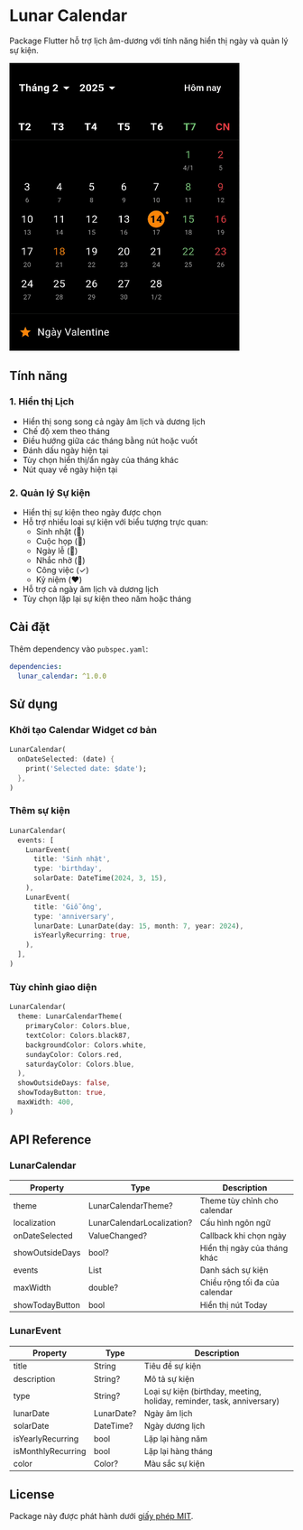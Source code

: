 # Lunar Calendar

Package Flutter hỗ trợ lịch âm-dương với tính năng hiển thị ngày và quản lý sự kiện.

![demo image from docs](./docs/images/demo.png)

## Tính năng

### 1. Hiển thị Lịch
- Hiển thị song song cả ngày âm lịch và dương lịch
- Chế độ xem theo tháng
- Điều hướng giữa các tháng bằng nút hoặc vuốt
- Đánh dấu ngày hiện tại
- Tùy chọn hiển thị/ẩn ngày của tháng khác
- Nút quay về ngày hiện tại

### 2. Quản lý Sự kiện
- Hiển thị sự kiện theo ngày được chọn
- Hỗ trợ nhiều loại sự kiện với biểu tượng trực quan:
  - Sinh nhật (🎂)
  - Cuộc họp (👥)
  - Ngày lễ (🎉)
  - Nhắc nhở (🔔)
  - Công việc (✓)
  - Kỷ niệm (❤️)
- Hỗ trợ cả ngày âm lịch và dương lịch
- Tùy chọn lặp lại sự kiện theo năm hoặc tháng

## Cài đặt

Thêm dependency vào `pubspec.yaml`:

```yaml
dependencies:
  lunar_calendar: ^1.0.0
```

## Sử dụng

### Khởi tạo Calendar Widget cơ bản

```dart
LunarCalendar(
  onDateSelected: (date) {
    print('Selected date: $date');
  },
)
```

### Thêm sự kiện

```dart
LunarCalendar(
  events: [
    LunarEvent(
      title: 'Sinh nhật',
      type: 'birthday',
      solarDate: DateTime(2024, 3, 15),
    ),
    LunarEvent(
      title: 'Giỗ ông',
      type: 'anniversary',
      lunarDate: LunarDate(day: 15, month: 7, year: 2024),
      isYearlyRecurring: true,
    ),
  ],
)
```

### Tùy chỉnh giao diện

```dart
LunarCalendar(
  theme: LunarCalendarTheme(
    primaryColor: Colors.blue,
    textColor: Colors.black87,
    backgroundColor: Colors.white,
    sundayColor: Colors.red,
    saturdayColor: Colors.blue,
  ),
  showOutsideDays: false,
  showTodayButton: true,
  maxWidth: 400,
)
```

## API Reference

### LunarCalendar
| Property | Type | Description |
|----------|------|-------------|
| theme | LunarCalendarTheme? | Theme tùy chỉnh cho calendar |
| localization | LunarCalendarLocalization? | Cấu hình ngôn ngữ |
| onDateSelected | ValueChanged<DateTime>? | Callback khi chọn ngày |
| showOutsideDays | bool? | Hiển thị ngày của tháng khác |
| events | List<LunarEvent> | Danh sách sự kiện |
| maxWidth | double? | Chiều rộng tối đa của calendar |
| showTodayButton | bool | Hiển thị nút Today |

### LunarEvent
| Property | Type | Description |
|----------|------|-------------|
| title | String | Tiêu đề sự kiện |
| description | String? | Mô tả sự kiện |
| type | String? | Loại sự kiện (birthday, meeting, holiday, reminder, task, anniversary) |
| lunarDate | LunarDate? | Ngày âm lịch |
| solarDate | DateTime? | Ngày dương lịch |
| isYearlyRecurring | bool | Lặp lại hàng năm |
| isMonthlyRecurring | bool | Lặp lại hàng tháng |
| color | Color? | Màu sắc sự kiện |

## License

Package này được phát hành dưới [giấy phép MIT](LICENSE).
